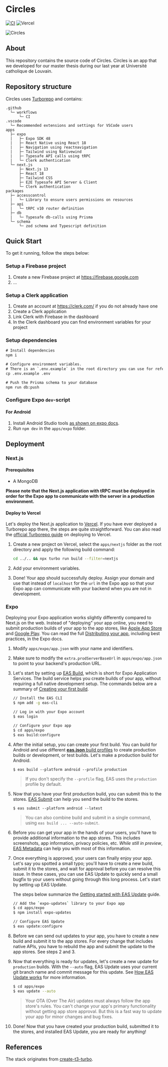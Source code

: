 # Circles

[![CI](https://github.com/Mathieu-COSYNS-Student/circles/actions/workflows/ci.yml/badge.svg)](https://github.com/Mathieu-COSYNS-Student/circles/actions/workflows/ci.yml)
![Vercel](https://vercelbadge.vercel.app/api/Mathieu-COSYNS-Student/circles)

![Circles](./apps/nextjs/public/circles.png)

## About

This repository contains the source code of Circles. Circles is an app that we developed for our master thesis during our last year at Université catholique de Louvain.

## Repository structure

Circles uses [Turborepo](https://turborepo.org/) and contains:

```
.github
  └─ workflows
      └─ CI
.vscode
  └─ Recommended extensions and settings for VSCode users
apps
  ├─ expo
  |   ├─ Expo SDK 48
  |   ├─ React Native using React 18
  |   ├─ Navigation using reactnavigation
  |   ├─ Tailwind using Nativewind
  |   ├─ Typesafe API calls using tRPC
  |   └─ Clerk authentication
  └─ next.js
      ├─ Next.js 13
      ├─ React 18
      ├─ Tailwind CSS
      ├─ E2E Typesafe API Server & Client
      └─ Clerk authentication
packages
  ├─ accesscontrol
  |   └─ Library to ensure users permissions on resources
  ├─ api
  |   └─ tRPC v10 router definition
  ├─ db
  |   └─ Typesafe db-calls using Prisma
  └─ schema
      └─ zod schema and Typescript definition
```

## Quick Start

To get it running, follow the steps below:

### Setup a Firebase project

1. Create a new Firebase project at https://firebase.google.com
1. ...

### Setup a Clerk application

1. Create an account at https://clerk.com/ if you do not already have one
1. Create a Clerk application
1. Link Clerk with Firebase in the dashboard
1. In the Clerk dashboard you can find environment variables for your project

### Setup dependencies

```diff
# Install dependencies
npm i

# Configure environment variables.
# There is an `.env.example` in the root directory you can use for reference
cp .env.example .env

# Push the Prisma schema to your database
npm run db:push
```

### Configure Expo `dev`-script

#### For Android

1. Install Android Studio tools [as shown on expo docs](https://docs.expo.dev/workflow/android-studio-emulator/).
2. Run `npm dev` in the `apps/expo` folder.

## Deployment

### Next.js

#### Prerequisites

- A MongoDB

**Please note that the Next.js application with tRPC must be deployed in order for the Expo app to communicate with the server in a production environment.**

#### Deploy to Vercel

Let's deploy the Next.js application to [Vercel](https://vercel.com/). If you have ever deployed a Turborepo app there, the steps are quite straightforward. You can also read the [official Turborepo guide](https://vercel.com/docs/concepts/monorepos/turborepo) on deploying to Vercel.

1. Create a new project on Vercel, select the `apps/nextjs` folder as the root directory and apply the following build command:

   ```sh
   cd ../.. && npx turbo run build --filter=nextjs
   ```

2. Add your environment variables.

3. Done! Your app should successfully deploy. Assign your domain and use that instead of `localhost` for the `url` in the Expo app so that your Expo app can communicate with your backend when you are not in development.

### Expo

Deploying your Expo application works slightly differently compared to Next.js on the web. Instead of "deploying" your app online, you need to submit production builds of your app to the app stores, like [Apple App Store](https://www.apple.com/app-store/) and [Google Play](https://play.google.com/store/apps). You can read the full [Distributing your app](https://docs.expo.dev/distribution/introduction/), including best practices, in the Expo docs.

1. Modify `apps/expo/app.json` with your name and identifiers.

1. Make sure to modify the `extra.prodServerBaseUrl` in `apps/expo/app.json` to point to your backend's production URL.

1. Let's start by setting up [EAS Build](https://docs.expo.dev/build/introduction/), which is short for Expo Application Services. The build service helps you create builds of your app, without requiring a full native development setup. The commands below are a summary of [Creating your first build](https://docs.expo.dev/build/setup/).

   ```bash
   // Install the EAS CLI
   $ npm add -g eas-cli

   // Log in with your Expo account
   $ eas login

   // Configure your Expo app
   $ cd apps/expo
   $ eas build:configure
   ```

1. After the initial setup, you can create your first build. You can build for Android and use different [**eas.json** build profiles](https://docs.expo.dev/build-reference/eas-json/) to create production builds or development, or test builds. Let's make a production build for Android.

   ```
   $ eas build --platform android --profile production
   ```

   > If you don't specify the `--profile` flag, EAS uses the `production` profile by default.

1. Now that you have your first production build, you can submit this to the stores. [EAS Submit](https://docs.expo.dev/submit/introduction/) can help you send the build to the stores.

   ```
   $ eas submit --platform android --latest
   ```

   > You can also combine build and submit in a single command, using `eas build ... --auto-submit`.

1. Before you can get your app in the hands of your users, you'll have to provide additional information to the app stores. This includes screenshots, app information, privacy policies, etc. _While still in preview_, [EAS Metadata](https://docs.expo.dev/eas/metadata/) can help you with most of this information.

1. Once everything is approved, your users can finally enjoy your app. Let's say you spotted a small typo; you'll have to create a new build, submit it to the stores, and wait for approval before you can resolve this issue. In these cases, you can use EAS Update to quickly send a small bugfix to your users without going through this long process. Let's start by setting up EAS Update.

   The steps below summarize the [Getting started with EAS Update](https://docs.expo.dev/eas-update/getting-started/#configure-your-project) guide.

   ```bash
   // Add the `expo-updates` library to your Expo app
   $ cd apps/expo
   $ npm install expo-updates

   // Configure EAS Update
   $ eas update:configure
   ```

1. Before we can send out updates to your app, you have to create a new build and submit it to the app stores. For every change that includes native APIs, you have to rebuild the app and submit the update to the app stores. See steps 2 and 3.

1. Now that everything is ready for updates, let's create a new update for `production` builds. With the `--auto` flag, EAS Update uses your current git branch name and commit message for this update. See [How EAS Update works](https://docs.expo.dev/eas-update/how-eas-update-works/#publishing-an-update) for more information.

   ```bash
   $ cd apps/expo
   $ eas update --auto
   ```

   > Your OTA (Over The Air) updates must always follow the app store's rules. You can't change your app's primary functionality without getting app store approval. But this is a fast way to update your app for minor changes and bug fixes.

1. Done! Now that you have created your production build, submitted it to the stores, and installed EAS Update, you are ready for anything!

## References

The stack originates from [create-t3-turbo](https://github.com/t3-oss/create-t3-turbo).
